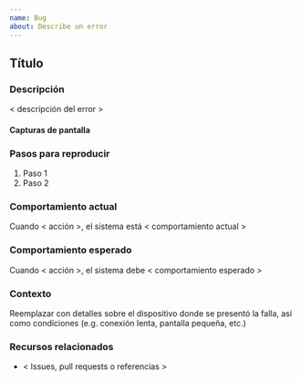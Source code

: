 ```yaml
---
name: Bug
about: Describe un error
---
```


## Título

### Descripción

< descripción del error >

#### Capturas de pantalla

### Pasos para reproducir

1. Paso 1
2. Paso 2

### Comportamiento actual

Cuando < acción >, el sistema está < comportamiento actual >

### Comportamiento esperado

Cuando < acción >, el sistema debe < comportamiento esperado >

### Contexto

Reemplazar con detalles sobre el dispositivo donde se presentó la falla, así como condiciones (e.g. conexión lenta, pantalla pequeña, etc.)

### Recursos relacionados
- < Issues, pull requests o referencias >
